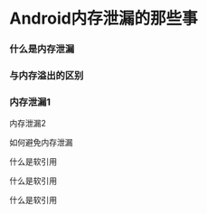 # Android内存泄漏的那些事

### 什么是内存泄漏

### 与内存溢出的区别

### 内存泄漏1

内存泄漏2





如何避免内存泄漏

什么是软引用

什么是软引用

什么是软引用



